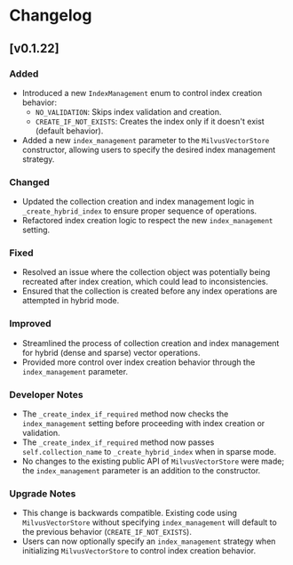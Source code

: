 # Changelog

## [v0.1.22]

### Added

- Introduced a new `IndexManagement` enum to control index creation behavior:
  - `NO_VALIDATION`: Skips index validation and creation.
  - `CREATE_IF_NOT_EXISTS`: Creates the index only if it doesn't exist (default behavior).
- Added a new `index_management` parameter to the `MilvusVectorStore` constructor, allowing users to specify the desired index management strategy.

### Changed

- Updated the collection creation and index management logic in `_create_hybrid_index` to ensure proper sequence of operations.
- Refactored index creation logic to respect the new `index_management` setting.

### Fixed

- Resolved an issue where the collection object was potentially being recreated after index creation, which could lead to inconsistencies.
- Ensured that the collection is created before any index operations are attempted in hybrid mode.

### Improved

- Streamlined the process of collection creation and index management for hybrid (dense and sparse) vector operations.
- Provided more control over index creation behavior through the `index_management` parameter.

### Developer Notes

- The `_create_index_if_required` method now checks the `index_management` setting before proceeding with index creation or validation.
- The `_create_index_if_required` method now passes `self.collection_name` to `_create_hybrid_index` when in sparse mode.
- No changes to the existing public API of `MilvusVectorStore` were made; the `index_management` parameter is an addition to the constructor.

### Upgrade Notes

- This change is backwards compatible. Existing code using `MilvusVectorStore` without specifying `index_management` will default to the previous behavior (`CREATE_IF_NOT_EXISTS`).
- Users can now optionally specify an `index_management` strategy when initializing `MilvusVectorStore` to control index creation behavior.
